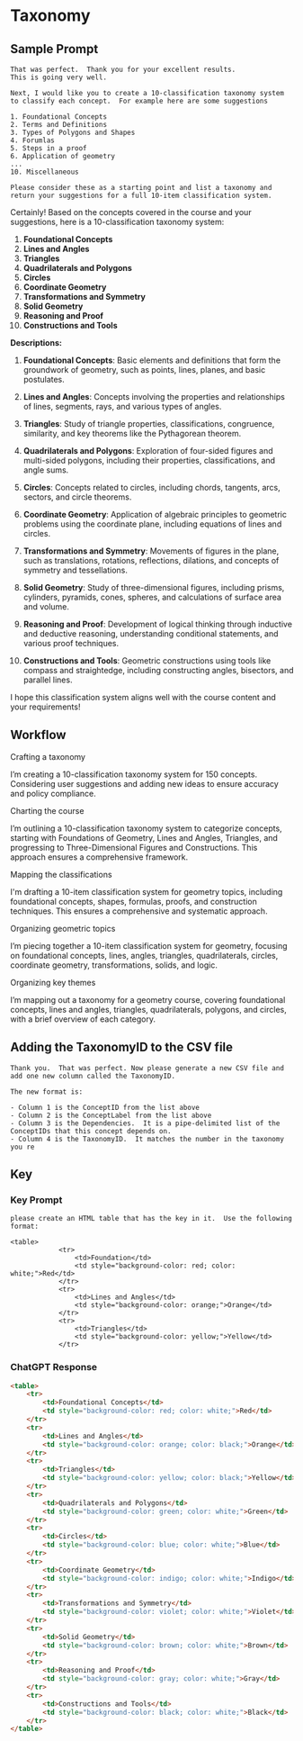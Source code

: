 # Taxonomy

## Sample Prompt

```
That was perfect.  Thank you for your excellent results.
This is going very well.

Next, I would like you to create a 10-classification taxonomy system to classify each concept.  For example here are some suggestions

1. Foundational Concepts
2. Terms and Definitions
3. Types of Polygons and Shapes
4. Forumlas
5. Steps in a proof
6. Application of geometry
...
10. Miscellaneous

Please consider these as a starting point and list a taxonomy and return your suggestions for a full 10-item classification system.
```


Certainly! Based on the concepts covered in the course and your suggestions, here is a 10-classification taxonomy system:

1.  **Foundational Concepts**
2.  **Lines and Angles**
3.  **Triangles**
4.  **Quadrilaterals and Polygons**
5.  **Circles**
6.  **Coordinate Geometry**
7.  **Transformations and Symmetry**
8.  **Solid Geometry**
9.  **Reasoning and Proof**
10.  **Constructions and Tools**

**Descriptions:**

1.  **Foundational Concepts**: Basic elements and definitions that form the groundwork of geometry, such as points, lines, planes, and basic postulates.

2.  **Lines and Angles**: Concepts involving the properties and relationships of lines, segments, rays, and various types of angles.

3.  **Triangles**: Study of triangle properties, classifications, congruence, similarity, and key theorems like the Pythagorean theorem.

4.  **Quadrilaterals and Polygons**: Exploration of four-sided figures and multi-sided polygons, including their properties, classifications, and angle sums.

5.  **Circles**: Concepts related to circles, including chords, tangents, arcs, sectors, and circle theorems.

6.  **Coordinate Geometry**: Application of algebraic principles to geometric problems using the coordinate plane, including equations of lines and circles.

7.  **Transformations and Symmetry**: Movements of figures in the plane, such as translations, rotations, reflections, dilations, and concepts of symmetry and tessellations.

8.  **Solid Geometry**: Study of three-dimensional figures, including prisms, cylinders, pyramids, cones, spheres, and calculations of surface area and volume.

9.  **Reasoning and Proof**: Development of logical thinking through inductive and deductive reasoning, understanding conditional statements, and various proof techniques.

10.  **Constructions and Tools**: Geometric constructions using tools like compass and straightedge, including constructing angles, bisectors, and parallel lines.

I hope this classification system aligns well with the course content and your requirements!

## Workflow

Crafting a taxonomy

I’m creating a 10-classification taxonomy system for 150 concepts. Considering user suggestions and adding new ideas to ensure accuracy and policy compliance.

Charting the course

I’m outlining a 10-classification taxonomy system to categorize concepts, starting with Foundations of Geometry, Lines and Angles, Triangles, and progressing to Three-Dimensional Figures and Constructions. This approach ensures a comprehensive framework.

Mapping the classifications

I'm drafting a 10-item classification system for geometry topics, including foundational concepts, shapes, formulas, proofs, and construction techniques. This ensures a comprehensive and systematic approach.

Organizing geometric topics

I’m piecing together a 10-item classification system for geometry, focusing on foundational concepts, lines, angles, triangles, quadrilaterals, circles, coordinate geometry, transformations, solids, and logic.

Organizing key themes

I’m mapping out a taxonomy for a geometry course, covering foundational concepts, lines and angles, triangles, quadrilaterals, polygons, and circles, with a brief overview of each category.

## Adding the TaxonomyID to the CSV file

```linenums="0"
Thank you.  That was perfect. Now please generate a new CSV file and add one new column called the TaxonomyID.

The new format is:

- Column 1 is the ConceptID from the list above
- Column 2 is the ConceptLabel from the list above
- Column 3 is the Dependencies.  It is a pipe-delimited list of the ConceptIDs that this concept depends on.
- Column 4 is the TaxonomyID.  It matches the number in the taxonomy you re
```

## Key

### Key Prompt

```linenums="0"
please create an HTML table that has the key in it.  Use the following format:

<table>
            <tr>
                <td>Foundation</td>
                <td style="background-color: red; color: white;">Red</td>
            </tr>
            <tr>
                <td>Lines and Angles</td>
                <td style="background-color: orange;">Orange</td>
            </tr>
            <tr>
                <td>Triangles</td>
                <td style="background-color: yellow;">Yellow</td>
            </tr>
```

### ChatGPT Response

```html
<table>
    <tr>
        <td>Foundational Concepts</td>
        <td style="background-color: red; color: white;">Red</td>
    </tr>
    <tr>
        <td>Lines and Angles</td>
        <td style="background-color: orange; color: black;">Orange</td>
    </tr>
    <tr>
        <td>Triangles</td>
        <td style="background-color: yellow; color: black;">Yellow</td>
    </tr>
    <tr>
        <td>Quadrilaterals and Polygons</td>
        <td style="background-color: green; color: white;">Green</td>
    </tr>
    <tr>
        <td>Circles</td>
        <td style="background-color: blue; color: white;">Blue</td>
    </tr>
    <tr>
        <td>Coordinate Geometry</td>
        <td style="background-color: indigo; color: white;">Indigo</td>
    </tr>
    <tr>
        <td>Transformations and Symmetry</td>
        <td style="background-color: violet; color: white;">Violet</td>
    </tr>
    <tr>
        <td>Solid Geometry</td>
        <td style="background-color: brown; color: white;">Brown</td>
    </tr>
    <tr>
        <td>Reasoning and Proof</td>
        <td style="background-color: gray; color: white;">Gray</td>
    </tr>
    <tr>
        <td>Constructions and Tools</td>
        <td style="background-color: black; color: white;">Black</td>
    </tr>
</table>
```